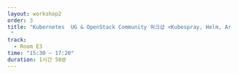 ```yaml
---
layout: workshop2
order: 3
title: "Kubernetes  UG & OpenStack Community 워크샵 <Kubespray, Helm, Armada를 이용한 OpenStack on Kubernetes 구축>
 "
track:
  - Room E3
time: "15:30 ~ 17:20"
duration: 1시간 50분
---
```


